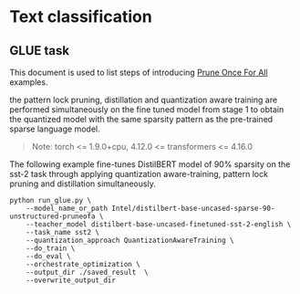 # Text classification

## GLUE task

This document is used to list steps of introducing [Prune Once For All](https://arxiv.org/abs/2111.05754) examples.

the pattern lock pruning, distillation and quantization aware training are performed simultaneously on the fine tuned model from stage 1 to obtain the quantized model with the same sparsity pattern as the pre-trained sparse language model.

> Note: torch <= 1.9.0+cpu,  4.12.0 <= transformers <= 4.16.0


The following example fine-tunes DistilBERT model of 90% sparsity on the sst-2 task through applying quantization aware-training, pattern lock pruning and distillation simultaneously.

```
python run_glue.py \
    --model_name_or_path Intel/distilbert-base-uncased-sparse-90-unstructured-pruneofa \
    --teacher_model distilbert-base-uncased-finetuned-sst-2-english \
    --task_name sst2 \
    --quantization_approach QuantizationAwareTraining \
    --do_train \
    --do_eval \
    --orchestrate_optimization \
    --output_dir ./saved_result  \
    --overwrite_output_dir 
```
